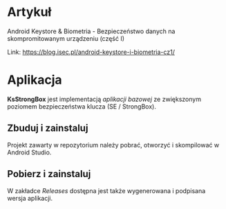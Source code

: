 # Artykuł
Android Keystore & Biometria - Bezpieczeństwo danych na skompromitowanym urządzeniu (część I)

Link: https://blog.isec.pl/android-keystore-i-biometria-cz1/

# Aplikacja
**KsStrongBox** jest implementacją *aplikacji bazowej* ze zwiększonym poziomem bezpieczeństwa klucza (SE / StrongBox).

## Zbuduj i zainstaluj
Projekt zawarty w repozytorium należy pobrać, otworzyć i skompilować w Android Studio.

## Pobierz i zainstaluj
W zakładce *Releases* dostępna jest także wygenerowana i podpisana wersja aplikacji.
